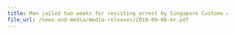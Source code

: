 ```yaml
---
title: Man jailed two weeks for resisting arrest by Singapore Customs officers 
file_url: /news-and-media/media-releases/2018-09-06-mr.pdf
---
```

